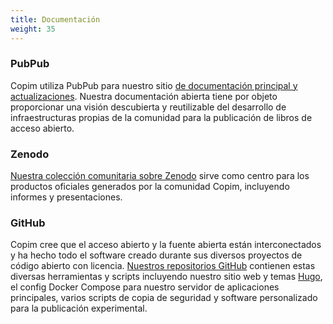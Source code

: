 ```yaml
---
title: Documentación
weight: 35
---
```


### PubPub

Copim utiliza PubPub para nuestro sitio [de documentación principal y actualizaciones](https://copim.pubpub.org/). Nuestra documentación abierta tiene por objeto proporcionar una visión descubierta y reutilizable del desarrollo de infraestructuras propias de la comunidad para la publicación de libros de acceso abierto.

### Zenodo

[Nuestra colección comunitaria sobre Zenodo](https://zenodo.org/communities/copim/) sirve como centro para los productos oficiales generados por la comunidad Copim, incluyendo informes y presentaciones.

### GitHub

Copim cree que el acceso abierto y la fuente abierta están interconectados y ha hecho todo el software creado durante sus diversos proyectos de código abierto con licencia. [Nuestros repositorios GitHub](https://github.com/COPIM) contienen estas diversas herramientas y scripts incluyendo nuestro sitio web y temas [Hugo](https://gohugo.io/), el config Docker Compose para nuestro servidor de aplicaciones principales, varios scripts de copia de seguridad y software personalizado para la publicación experimental.